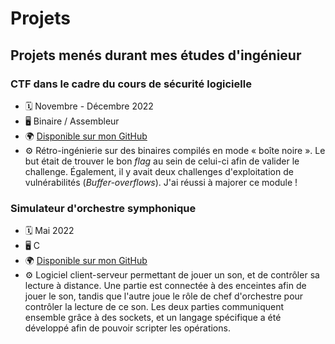 # Projets

## Projets menés durant mes études d'ingénieur

### CTF dans le cadre du cours de sécurité logicielle

- 🗓️ Novembre - Décembre 2022
- 🖥️ Binaire / Assembleur
- 🌍 [Disponible sur mon GitHub](https://github.com/alexandredoyen29/ctf-logiciels-securises-enssat)
- ⚙️ Rétro-ingénierie sur des binaires compilés en mode « boîte noire ». Le but était de trouver le bon *flag* au sein de celui-ci afin de valider le challenge. Également, il y avait deux challenges d'exploitation de vulnérabilités (*Buffer-overflows*). J'ai réussi à majorer ce module !

### Simulateur d'orchestre symphonique

- 🗓️ Mai 2022
- 🖥️ C
- 🌍 [Disponible sur mon GitHub](https://github.com/alexandredoyen29/orchestre-symphonique)
- ⚙️ Logiciel client-serveur permettant de jouer un son, et de contrôler sa lecture à distance. Une partie est connectée à des enceintes afin de jouer le son, tandis que l'autre joue le rôle de chef d'orchestre pour contrôler la lecture de ce son. Les deux parties communiquent ensemble grâce à des sockets, et un langage spécifique a été développé afin de pouvoir scripter les opérations.